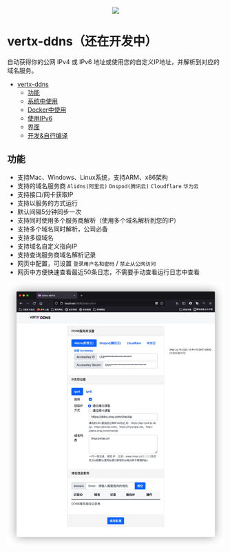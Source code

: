 <p align="center">
	<a target="_blank" href="https://www.oracle.com/technetwork/java/javase/downloads/index.html">
		<img src="https://img.shields.io/badge/JDK-16+-green.svg" ></img>
	</a>
</p>

# vertx-ddns（还在开发中）

自动获得你的公网 IPv4 或 IPv6 地址或使用您的自定义IP地址，并解析到对应的域名服务。

<!-- TOC -->

- [vertx-ddns](#vertx-ddns)
  - [功能](#功能)
  - [系统中使用](#系统中使用)
  - [Docker中使用](#docker中使用)
  - [使用IPv6](#使用ipv6)
  - [界面](#界面)
  - [开发&自行编译](#开发自行编译)

<!-- /TOC -->

## 功能

- 支持Mac、Windows、Linux系统，支持ARM、x86架构
- 支持的域名服务商 `Alidns(阿里云)` `Dnspod(腾讯云)` `Cloudflare` `华为云`
- 支持接口/网卡获取IP
- 支持以服务的方式运行
- 默认间隔5分钟同步一次
- 支持同时使用多个服务商解析（使用多个域名解析到您的IP）
- 支持多个域名同时解析，公司必备
- 支持多级域名
- 支持域名自定义指向IP
- 支持查询服务商域名解析记录  
- 网页中配置，可设置 `登录用户名和密码` / `禁止从公网访问`
- 网页中方便快速查看最近50条日志，不需要手动查看运行日志中查看

<img src="./img/1BC05189-0624-4729-B900-2CE4A42177B1.png"/>

